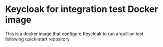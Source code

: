 # Keycloak for integration test Docker image

This is a docker image that configure Keycloak to run arquillian test following quick-start repository.